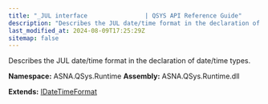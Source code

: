 ```yaml
---
title: "_JUL interface                | QSYS API Reference Guide"
description: "Describes the JUL date/time format in the declaration of date/time types. "
last_modified_at: 2024-08-09T17:25:29Z
sitemap: false
---
```


Describes the JUL date/time format in the declaration of date/time types.

**Namespace:** ASNA.QSys.Runtime
**Assembly:** ASNA.QSys.Runtime.dll

**Extends:** [IDateTimeFormat](/reference/runtime/qsys-runtime/i-date-time-format.html)
<br>
<br>
